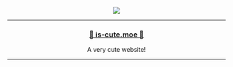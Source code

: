 <div align='center'>
  <p><a href="#" target="_blank"><img src="https://cdn.is-cute.moe/anime/chino.gif"></a></p>
</div>

---

<div align='center'>
  <h3><a href="https://is-cute.moe" target="_blank">🌸 is-cute.moe 🌸</a></h3>
  <p>A very cute website!</p>
</div>

---
